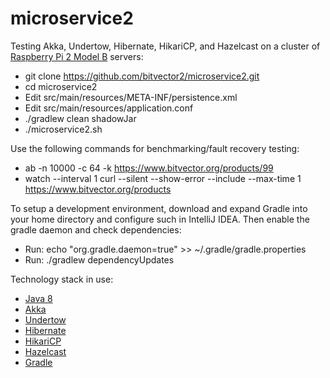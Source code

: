 # microservice2

Testing Akka, Undertow, Hibernate, HikariCP, and Hazelcast on a cluster of
[Raspberry Pi 2 Model B](https://www.raspberrypi.org/products/raspberry-pi-2-model-b/) servers:

* git clone https://github.com/bitvector2/microservice2.git
* cd microservice2
* Edit src/main/resources/META-INF/persistence.xml
* Edit src/main/resources/application.conf
* ./gradlew clean shadowJar
* ./microservice2.sh

Use the following commands for benchmarking/fault recovery testing:

* ab -n 10000 -c 64 -k https://www.bitvector.org/products/99
* watch --interval 1 curl --silent --show-error --include --max-time 1 https://www.bitvector.org/products

To setup a development environment, download and expand Gradle into your home directory and configure such in
IntelliJ IDEA.  Then enable the gradle daemon and check dependencies:

* Run: echo "org.gradle.daemon=true" >> ~/.gradle/gradle.properties
* Run: ./gradlew dependencyUpdates

Technology stack in use:

* [Java 8](http://www.oracle.com/technetwork/java/javase/downloads/index.html)
* [Akka](http://akka.io/)
* [Undertow](http://undertow.io/)
* [Hibernate](http://hibernate.org/)
* [HikariCP](http://brettwooldridge.github.io/HikariCP/)
* [Hazelcast](http://hazelcast.org/)
* [Gradle](http://gradle.org/)
